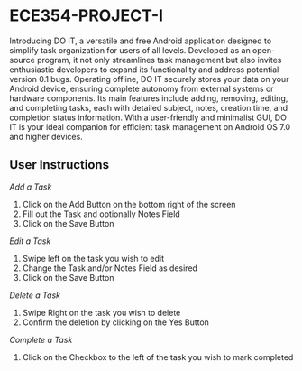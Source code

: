 # ECE354-PROJECT-I

Introducing DO IT, a versatile and free Android application designed to simplify task organization for users of all levels. Developed as an open-source program, it not only streamlines task management but also invites enthusiastic developers to expand its functionality and address potential version 0.1 bugs. Operating offline, DO IT securely stores your data on your Android device, ensuring complete autonomy from external systems or hardware components. Its main features include adding, removing, editing, and completing tasks, each with detailed subject, notes, creation time, and completion status information. With a user-friendly and minimalist GUI, DO IT is your ideal companion for efficient task management on Android OS 7.0 and higher devices.

## User Instructions 

_Add a Task_
1. Click on the Add Button on the bottom right of the screen
2. Fill out the Task and optionally Notes Field
3. Click on the Save Button

_Edit a Task_
1. Swipe left on the task you wish to edit
2. Change the Task and/or Notes Field as desired
3. Click on the Save Button

_Delete a Task_
1. Swipe Right on the task you wish to delete
2. Confirm the deletion by clicking on the Yes Button

_Complete a Task_
1. Click on the Checkbox to the left of the task you wish to mark completed
